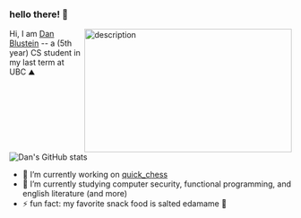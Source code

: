 ### hello there! 🦎


<img align="right" src="https://i.pinimg.com/originals/f1/63/11/f16311fd0c32786525f471c685bc516e.gif" width="370" height="220" alt="description">

Hi, I am [Dan Blustein](https://wallstarr.github.io) -- a (5th year) CS student in my last term at UBC ⛰️

![Dan's GitHub stats](https://github-readme-stats.vercel.app/api?username=wallstarr\&rank_icon=github&show_icons=true\&title_color=fff\&icon_color=0A5C36\&text_color=0A5C36\&bg_color=050301&custom_title=my%20github!)

- 🔭 I’m currently working on [quick_chess](https://github.com/wallstarr/quick-chess)
- 🌱 I’m currently studying computer security, functional programming, and english literature (and more)
- ⚡ fun fact: my favorite snack food is salted edamame 🫛

